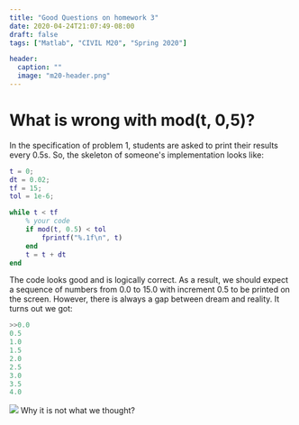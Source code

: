 ```yaml
---
title: "Good Questions on homework 3"
date: 2020-04-24T21:07:49-08:00
draft: false
tags: ["Matlab", "CIVIL M20", "Spring 2020"]

header:
  caption: ""
  image: "m20-header.png"
---
```

# What is wrong with mod(t, 0,5)?
In the specification of problem 1, students are asked to print their results every 0.5s. So, the skeleton of someone's implementation looks like:
```matlab
t = 0;
dt = 0.02;
tf = 15;
tol = 1e-6;

while t < tf
    % your code
    if mod(t, 0.5) < tol
        fprintf("%.1f\n", t)
    end
    t = t + dt
end
```
The code looks good and is logically correct. As a result, we should expect a sequence of numbers from 0.0 to 15.0 with increment 0.5 to be printed on the screen. However, there is always a gap between dream and reality. It turns out we got:
```matlab
>>0.0
0.5
1.0
1.5
2.0
2.5
3.0
3.5
4.0
```
<img src="https://www.google.com/url?sa=i&url=https%3A%2F%2Fknowyourmeme.com%2Fmemes%2Fconfused-nick-young&psig=AOvVaw0ec2QwdfETDCgJEFbPoFiu&ust=1587827702895000&source=images&cd=vfe&ved=0CAIQjRxqFwoTCKjxoKatgekCFQAAAAAdAAAAABAD">
Why it is not what we thought?